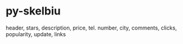 # py-skelbiu
header, stars, description, price, tel. number, city, comments, clicks, popularity, update, links
